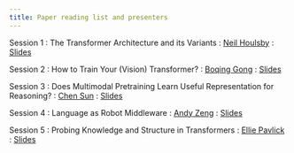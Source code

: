```yaml
---
title: Paper reading list and presenters
---
```


Session 1
: The Transformer Architecture and its Variants
  : [Neil Houlsby](https://neilhoulsby.github.io/)
: [Slides]()

Session 2
: How to Train Your (Vision) Transformer?
  : [Boqing Gong](http://boqinggong.info/)
: [Slides](https://docs.google.com/presentation/d/1thqJUT_JpYEd5me1tlO3Xx1stu6LP8O69FYZ0mIoXlE/edit?usp=sharing&resourcekey=0-9RpTY2S2yQvRajK2c0lR_g)

Session 3
: Does Multimodal Pretraining Learn Useful Representation for Reasoning?
  : [Chen Sun](https://chensun.me)
: [Slides](https://drive.google.com/file/d/1BWzHt1c3NPx5x0EhplnyiWBT364myO4q/view?usp=share_link)

Session 4
: Language as Robot Middleware
  : [Andy Zeng](https://andyzeng.github.io/)
: [Slides](https://slides.com/andyzeng/2023-aaai-tutorial)

Session 5
: Probing Knowledge and Structure in Transformers
  : [Ellie Pavlick](https://cs.brown.edu/people/epavlick/)
: [Slides](https://drive.google.com/file/d/1yovyfHRzM5lE8-7HPGefmmEDkpepB7Sj/view?usp=sharing)
